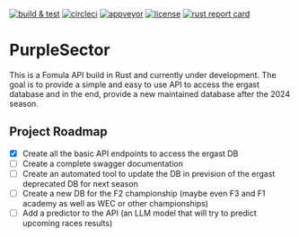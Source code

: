 [![build & test](https://github.com/thibault-cne/purple-sector/actions/workflows/rust.yml/badge.svg)](https://github.com/thibault-cne/purple-sector/actions/workflows/rust.yml)
[![circleci](https://img.shields.io/circleci/build/gh/thibault-cne/purple-sector?logo=circleci&logoColor=white&label=circleci)](https://circleci.com/gh/thibault-cne/purple-sector)
[![appveyor](https://img.shields.io/appveyor/build/thibault-cne/purple-sector?logo=appveyor&logoColor=white&label=appveyor)](https://ci.appveyor.com/project/thibault-cne/purple-sector)
[![license](https://img.shields.io/github/license/thibault-cne/purple-sector)](https://www.gnu.org/licenses/gpl-3.0.en.html)
[![rust report card](https://rust-reportcard.xuri.me/badge/github.com/thibault-cne/purple-sector)](https://rust-reportcard.xuri.me/report/github.com/thibault-cne/purple-sector)

# PurpleSector

This is a Fomula API build in Rust and currently under development. The goal is to provide a simple and easy to use API to access the ergast database and in the end, provide a new maintained database after the 2024 season.

## Project Roadmap

- [x] Create all the basic API endpoints to access the ergast DB
- [ ] Create a complete swagger documentation
- [ ] Create an automated tool to update the DB in prevision of the ergast deprecated DB for next season
- [ ] Create a new DB for the F2 championship (maybe even F3 and F1 academy as well as WEC or other championships)
- [ ] Add a predictor to the API (an LLM model that will try to predict upcoming races results)
